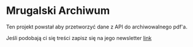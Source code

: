 # Mrugalski Archiwum

Ten projekt powstał aby przetworzyć dane z API do archiwowalnego pdf'a.

Jeśli podobają ci się treści zapisz się na jego newsletter [link](https://unknow.news/)